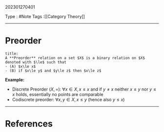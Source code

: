 202301270401

Type : #Note
Tags :[[Category Theory]]

---
# Preorder
```ad-note
title:
A **Preorder** relation on a set $X$ is a binary relation on $X$ denoted with $\le$ such that
- (A) $x\le x$
- (B) if $x\le y$ and $y\le z$ then $x\le z$
```

**Example:**
- Discrete Preorder $(X, =)$: $\forall x\in X, x \le x$ and if $y\ne x$ neither $x\le y$ nor $y\le x$ holds, essentially no points are comparable
- Codiscrete preorder: $\forall x, y\in X, x\le y$ (hence also $y\le x$)

---
# References
